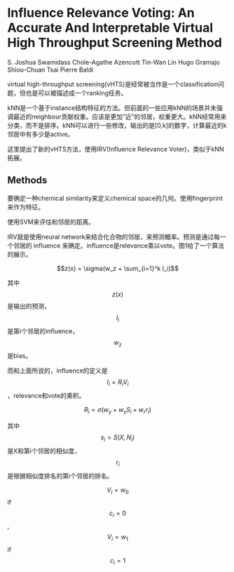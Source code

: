# Influence Relevance Voting: An Accurate And Interpretable Virtual High Throughput Screening Method

S. Joshua Swamidass
Chole-Agathe Azencott
Tin-Wan Lin
Hugo Gramajo
Shiou-Chuan Tsai
Pierre Baldi

virtual high-throughput screening(vHTS)是经常被当作是一个classification问题，但也是可以被描述成一个ranking任务。

kNN是一个基于instance结构特征的方法。但前面的一些应用kNN的场景并未强调最近的neighbour贡献权重。应该是更加“近”的邻居，权重更大。kNN经常用来分类，而不是排序。kNN可以进行一些修改，输出的是[0,k]的数字，计算最近的k邻居中有多少是active。

这里提出了新的vHTS方法，使用IRV(Influence Relevance Voter)，类似于kNN拓展。

## Methods

要确定一种chemical similarity来定义chemical space的几何。使用fingerprint来作为特征。

使用SVM来评估和邻居的距离。

IRV就是使用neural network来结合化合物的邻居，来预测概率。预测是通过每一个邻居的 influence 来确定。influence是relevance乘以vote。图1给了一个算法的展示。

$$z(x) = \sigma(w_z + \sum_{i=1}^k I_i)$$

其中$$z(x)$$是输出的预测，$$I_i$$是第i个邻居的influence，$$w_z$$是bias。

而和上面所说的，influence的定义是$$I_i = R_i V_i$$，relevance和vote的乘积。

$$ R_i = \sigma ( w_y + w_s S_i + w_r r_i ) $$

其中$$s_i = S(X, N_i)$$是X和第i个邻居的相似度，$$r_i$$是根据相似度排名的第i个邻居的排名。

$$ V_i = w_0 $$ if $$ c_i = 0 $$, $$ V_i = w_1 $$ if $$ c_i = 1 $$